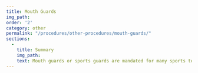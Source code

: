 ```yaml
---
title: Mouth Guards
img_path:
order: '2'
category: other
permalink: "/procedures/other-procedures/mouth-guards/"
sections:
  -
    title: Summary
    img_path:
    text: Mouth guards or sports guards are mandated for many sports to protect against mouth damage as well as concussions. In many other sports, they're just a great idea. We can custom mold your guard to provide a longer-lasting and more comfortable guard.
---
```

